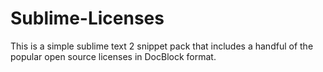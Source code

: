 # Sublime-Licenses

This is a simple sublime text 2 snippet pack that includes a handful of the popular open source licenses in DocBlock format.